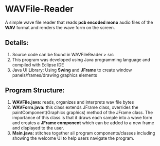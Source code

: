 # WAVFile-Reader
A simple wave file reader that reads <b>pcb encoded mono</b> audio files of the <b>WAV</b> format and renders the wave form on the screen.

<h2>Details:</h2>
<ol>
<li>Source code can be found in WAVFileReader > src</li>
<li>This program was developed using Java programming language and compiled with Eclipse IDE</li>
<li>Java UI Library: Using <b>Swing</b> and <b>JFrame</b> to create window panels/frames/drawing graphics elements</li>
</ol>

<h2>Program Structure:</h2>
<ol>
<li><b>WAVFile.java:</b> reads, organizes and interprets wav file bytes</li>
<li><b>WAVForm.java:</b> this class extends JFrame class, overrides the paintComponent(Graphics graphics) method of the JFrame class. The importance of this class is that it draws each sample into a wave form and creates a <b>JFrame component</b> which can be added to a new frame and displayed to the user.</li>
<li><b>Main.java:</b> stitches together all program components/classes including showing the welcome UI to help users navigate the program.</li>
</ol>
 
